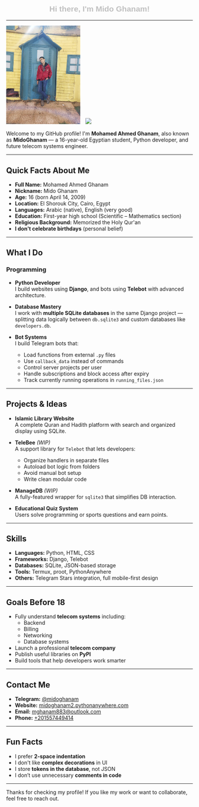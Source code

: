 # <h2 style="color: silver; font-family: Arial, sans-serif; text-align: center;">Hi there, I'm Mido Ghanam!</h2>

---

<p>
  <img src="IMG-20241021-WA0050.jpg" width="200" style="margin-right:10px;" />
  <img src="IMG_20250102_101007.jpg" width="200" />
</p>

Welcome to my GitHub profile! I'm **Mohamed Ahmed Ghanam**, also known as **MidoGhanam** — a 16-year-old Egyptian student, Python developer, and future telecom systems engineer.

---

## Quick Facts About Me

- **Full Name:** Mohamed Ahmed Ghanam
- **Nickname:** Mido Ghanam
- **Age:** 16 (born April 14, 2009)
- **Location:** El Shorouk City, Cairo, Egypt
- **Languages:** Arabic (native), English (very good)
- **Education:** First-year high school (Scientific – Mathematics section)
- **Religious Background:** Memorized the Holy Qur'an
- **I don't celebrate birthdays** (personal belief)

---

## What I Do

### Programming
- **Python Developer**  
  I build websites using **Django**, and bots using **Telebot** with advanced architecture.
  
- **Database Mastery**  
  I work with **multiple SQLite databases** in the same Django project — splitting data logically between `db.sqlite3` and custom databases like `developers.db`.

- **Bot Systems**  
  I build Telegram bots that:
  - Load functions from external `.py` files
  - Use `callback_data` instead of commands
  - Control server projects per user
  - Handle subscriptions and block access after expiry
  - Track currently running operations in `running_files.json`

---

## Projects & Ideas

- **Islamic Library Website**  
  A complete Quran and Hadith platform with search and organized display using SQLite.

- **TeleBee** *(WIP)*  
  A support library for `Telebot` that lets developers:
  - Organize handlers in separate files
  - Autoload bot logic from folders
  - Avoid manual bot setup
  - Write clean modular code

- **ManageDB** *(WIP)*  
  A fully-featured wrapper for `sqlite3` that simplifies DB interaction.

- **Educational Quiz System**  
  Users solve programming or sports questions and earn points.

---

## Skills

- **Languages:** Python, HTML, CSS  
- **Frameworks:** Django, Telebot  
- **Databases:** SQLite, JSON-based storage  
- **Tools:** Termux, proot, PythonAnywhere  
- **Others:** Telegram Stars integration, full mobile-first design

---

## Goals Before 18

- Fully understand **telecom systems** including:
  - Backend
  - Billing
  - Networking
  - Database systems
- Launch a professional **telecom company**
- Publish useful libraries on **PyPI**
- Build tools that help developers work smarter

---

## Contact Me

- **Telegram:** [@midoghanam](https://t.me/midoghanam)  
- **Website:** [midoghanam2.pythonanywhere.com](https://midoghanam2.pythonanywhere.com/)  
- **Email:** mghanam883@outlook.com  
- **Phone:** [+201557449414](https://wa.me/201557449414)

---

## Fun Facts

- I prefer **2-space indentation**  
- I don't like **complex decorations** in UI  
- I store **tokens in the database**, not JSON  
- I don’t use unnecessary **comments in code**

---

Thanks for checking my profile! If you like my work or want to collaborate, feel free to reach out.
